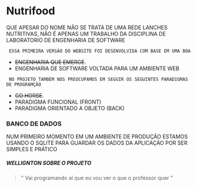 # Nutrifood

QUE APESAR DO NOME NÃO SE TRATA DE UMA REDE LANCHES NUTRITIVAS, NÃO É APENAS UM TRABALHO DA DISCIPLINA DE LABORATORIO DE ENGENHARIA DE SOFTWARE

```
 ESSA PRIMEIRA VERSÃO DO WEBSITE FOI DESENVOLVIDA COM BASE EM UMA BOA
``` 
*  ~~ENGENHARIA QUE EMERGE~~.
*  ENGENHARIA DE SOFTWARE VOLTADA PARA UM AMBIENTE WEB

```
 NO PROJETO TAMBEM NOS PREOCUPAMOS EM SEGUIR OS SEGUINTES PARADIGMAS DE PROGRAMÇÃO
```
*  ~~GO HORSE~~.
*  PARADIGMA FUNCIONAL (FRONT)
*  PARADIGMA ORIENTADO A OBJETO (BACK)


### BANCO DE DADOS
NUM PRIMEIRO MOMENTO EM UM AMBIENTE DE PRODUÇÃO ESTAMOS USANDO O SQLITE PARA GUARDAR OS DADOS DA APLICAÇÃO POR SER SIMPLES E PRÁTICO


##### WELLIGNTON SOBRE O PROJETO
> " Vai programando aí que eu vou ver o que o professor quer "
